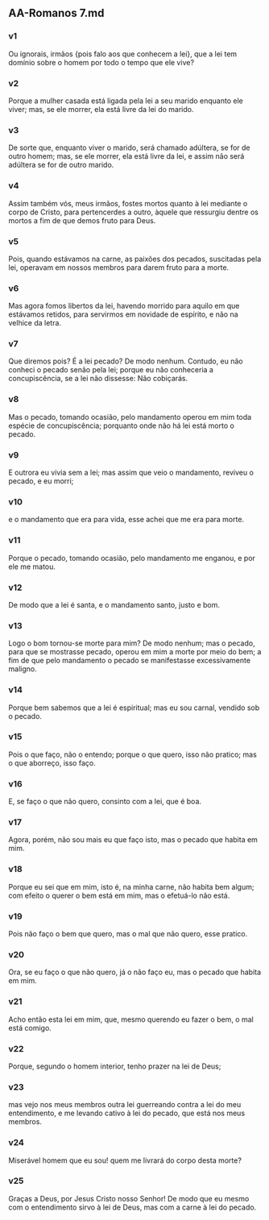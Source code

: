 ## AA-Romanos 7.md
### v1
 Ou ignorais, irmãos {pois falo aos que conhecem a lei}, que a lei tem domínio sobre o homem por todo o tempo que ele vive?
### v2
 Porque a mulher casada está ligada pela lei a seu marido enquanto ele viver; mas, se ele morrer, ela está livre da lei do marido.
### v3
 De sorte que, enquanto viver o marido, será chamado adúltera, se for de outro homem; mas, se ele morrer, ela está livre da lei, e assim não será adúltera se for de outro marido.
### v4
 Assim também vós, meus irmãos, fostes mortos quanto à lei mediante o corpo de Cristo, para pertencerdes a outro, àquele que ressurgiu dentre os mortos a fim de que demos fruto para Deus.
### v5
 Pois, quando estávamos na carne, as paixões dos pecados, suscitadas pela lei, operavam em nossos membros para darem fruto para a morte.
### v6
 Mas agora fomos libertos da lei, havendo morrido para aquilo em que estávamos retidos, para servirmos em novidade de espírito, e não na velhice da letra.
### v7
 Que diremos pois? É a lei pecado? De modo nenhum. Contudo, eu não conheci o pecado senão pela lei; porque eu não conheceria a concupiscência, se a lei não dissesse: Não cobiçarás.
### v8
 Mas o pecado, tomando ocasião, pelo mandamento operou em mim toda espécie de concupiscência; porquanto onde não há lei está morto o pecado.
### v9
 E outrora eu vivia sem a lei; mas assim que veio o mandamento, reviveu o pecado, e eu morri;
### v10
 e o mandamento que era para vida, esse achei que me era para morte.
### v11
 Porque o pecado, tomando ocasião, pelo mandamento me enganou, e por ele me matou.
### v12
 De modo que a lei é santa, e o mandamento santo, justo e bom.
### v13
 Logo o bom tornou-se morte para mim? De modo nenhum; mas o pecado, para que se mostrasse pecado, operou em mim a morte por meio do bem; a fim de que pelo mandamento o pecado se manifestasse excessivamente maligno.
### v14
 Porque bem sabemos que a lei é espiritual; mas eu sou carnal, vendido sob o pecado.
### v15
 Pois o que faço, não o entendo; porque o que quero, isso não pratico; mas o que aborreço, isso faço.
### v16
 E, se faço o que não quero, consinto com a lei, que é boa.
### v17
 Agora, porém, não sou mais eu que faço isto, mas o pecado que habita em mim.
### v18
 Porque eu sei que em mim, isto é, na minha carne, não habita bem algum; com efeito o querer o bem está em mim, mas o efetuá-lo não está.
### v19
 Pois não faço o bem que quero, mas o mal que não quero, esse pratico.
### v20
 Ora, se eu faço o que não quero, já o não faço eu, mas o pecado que habita em mim.
### v21
 Acho então esta lei em mim, que, mesmo querendo eu fazer o bem, o mal está comigo.
### v22
 Porque, segundo o homem interior, tenho prazer na lei de Deus;
### v23
 mas vejo nos meus membros outra lei guerreando contra a lei do meu entendimento, e me levando cativo à lei do pecado, que está nos meus membros.
### v24
 Miserável homem que eu sou! quem me livrará do corpo desta morte?
### v25
 Graças a Deus, por Jesus Cristo nosso Senhor! De modo que eu mesmo com o entendimento sirvo à lei de Deus, mas com a carne à lei do pecado.
